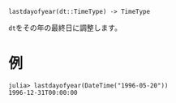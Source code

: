 ```
lastdayofyear(dt::TimeType) -> TimeType
```

`dt`をその年の最終日に調整します。

# 例

```jldoctest
julia> lastdayofyear(DateTime("1996-05-20"))
1996-12-31T00:00:00
```
